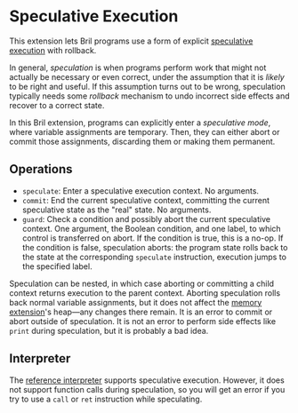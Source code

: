 # Speculative Execution

This extension lets Bril programs use a form of explicit [speculative execution][spec] with rollback.

In general, *speculation* is when programs perform work that might not actually be necessary or even correct, under the assumption that it is *likely* to be right and useful.
If this assumption turns out to be wrong, speculation typically needs some *rollback* mechanism to undo incorrect side effects and recover to a correct state.

In this Bril extension, programs can explicitly enter a *speculative mode*, where variable assignments are temporary.
Then, they can either abort or commit those assignments, discarding them or making them permanent.


Operations
----------

* `speculate`: Enter a speculative execution context. No arguments.
* `commit`: End the current speculative context, committing the current speculative state as the "real" state. No arguments.
* `guard`: Check a condition and possibly abort the current speculative context. One argument, the Boolean condition, and one label, to which control is transferred on abort. If the condition is true, this is a no-op. If the condition is false, speculation aborts: the program state rolls back to the state at the corresponding `speculate` instruction, execution jumps to the specified label.

Speculation can be nested, in which case aborting or committing a child context returns execution to the parent context.
Aborting speculation rolls back normal variable assignments, but it does not affect the [memory extension][mem]'s heap—any changes there remain.
It is an error to commit or abort outside of speculation.
It is not an error to perform side effects like `print` during speculation, but it is probably a bad idea.


Interpreter
-----------

The [reference interpreter][interp] supports speculative execution.
However, it does not support function calls during speculation, so you will get an error if you try to use a `call` or `ret` instruction while speculating.

[spec]: https://en.wikipedia.org/wiki/Speculative_execution
[mem]: memory.md
[interp]: ../tools/interp.md
